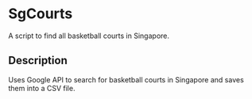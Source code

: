 # SgCourts

A script to find all basketball courts in Singapore.

## Description

Uses Google API to search for basketball courts in Singapore and saves them into a CSV file.
